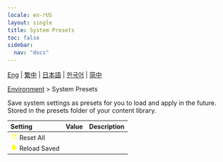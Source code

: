 ```yaml
---
locale: en-rUS
layout: single
title: System Presets
toc: false
sidebar:
  nav: "docs"
---
```

[Eng](/dancexr/menu/2025.4/scene/system_presets) | [繁中](/tw/dancexr/menu/2025.4/scene/system_presets) | [日本語](/jp/dancexr/menu/2025.4/scene/system_presets) | [한국어](/kr/dancexr/menu/2025.4/scene/system_presets) | [简中](/zh/dancexr/menu/2025.4/scene/system_presets)

[Environment](../menu#Environment) > System Presets

Save system settings as presets for you to load and apply in the future. Stored in the presets folder of your content library.

| Setting | Value | Description |
| :--- | --- | :--- |
|<nobr><img src="/images/icon/ic_refresh.png" alt="refresh icon"/> Reset All</nobr>|| 
|<nobr><img src="/images/icon/ic_file.png" alt="file icon"/> Reload Saved</nobr>|| 
